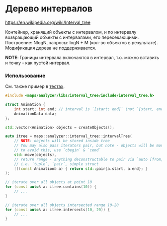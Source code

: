 Дерево интервалов
===

https://en.wikipedia.org/wiki/Interval_tree

Контейнер, хранящий объекты с интервалом, и по интервалу возвращающий объекты с интервалами, его пересекающими.<br>
Построение: NlogN, запросы: logN + M (кол-во объектов в результате).<br>
Модификация дерева не поддерживается.

**NOTE**: Границы интервала включаются в интервал, т.о. можно вставить и точку - как пустой интервал.

### Использование

См. также пример в [тестах](tests/interval_tree_test.cpp).

```cpp
#include <maps/analyzer/libs/interval_tree/include/interval_tree.h>

struct Animation {
    int start; int end; // interval is `[start; end]` (not `[start, end)`)
    AnimationData data;
};

std::vector<Animation> objects = createObjects();

auto itree = maps::analyzer::interval_tree::intervalTree(
    // NOTE: objects will be stored inside tree
    // You may also pass iterators pair, but note - objects will be moved into tree too
    // to avoid this, use `cbegin` & `cend`
    std::move(objects),
    // return range - anything deconstructable to pair via `auto [from, to] = ...`
    // i.e. `tuple`, `pair`, simple struct
    [](const Animation& a) { return std::pair{a.start, a.end}; }
);

// iterate over all objects at point 10
for (const auto& a: itree.contains(10)) {
    // ...
}

// iterate over all objects intersected range 10-20
for (const auto& a: itree.intersects(10, 20)) {
    // ...
}
```
